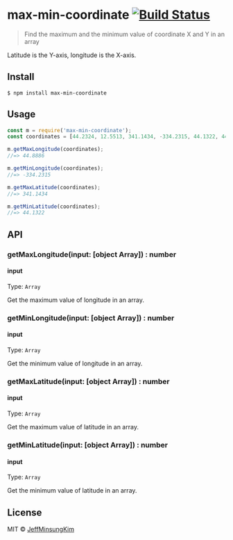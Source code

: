 # max-min-coordinate [![Build Status](https://travis-ci.org/jeffminsungkim/max-min-coordinate.svg?branch=master)](https://travis-ci.org/jeffminsungkim/max-min-coordinate)

> Find the maximum and the minimum value of coordinate X and Y in an array

Latitude is the Y-axis, longitude is the X-axis.


## Install

```
$ npm install max-min-coordinate
```


## Usage

```js
const m = require('max-min-coordinate');
const coordinates = [44.2324, 12.5513, 341.1434, -334.2315, 44.1322, 44.8886];

m.getMaxLongitude(coordinates);
//=> 44.8886

m.getMinLongitude(coordinates);
//=> -334.2315

m.getMaxLatitude(coordinates);
//=> 341.1434

m.getMinLatitude(coordinates);
//=> 44.1322
```


## API

### getMaxLongitude(input: [object Array]) : number

#### input

Type: `Array`

Get the maximum value of longitude in an array.

### getMinLongitude(input: [object Array]) : number

#### input

Type: `Array`

Get the minimum value of longitude in an array.

### getMaxLatitude(input: [object Array]) : number

#### input

Type: `Array`

Get the maximum value of latitude in an array.

### getMinLatitude(input: [object Array]) : number

#### input

Type: `Array`

Get the minimum value of latitude in an array.

## License

MIT © [JeffMinsungKim](https://jeffminsungkim.com)
